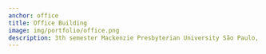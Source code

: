 ```yaml
---
anchor: office
title: Office Building
image: img/portfolio/office.png
description: 3th semester Mackenzie Presbyterian University São Paulo, Brazil. Find my portfolio <a href="https://issuu.com/douglasvaleirolopes/docs/portfolio_online?e=23661063/33524900">here</a>.
---
```

